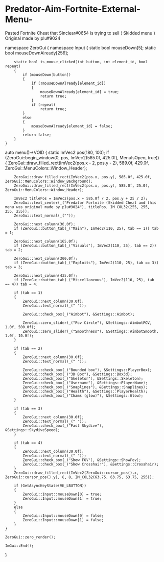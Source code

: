 # Predator-Aim-Fortnite-External-Menu-
Pasted Fortnite Cheat that Sinclear#0654 is trying to sell ( Skidded menu ) Original made by pІu#9024


namespace ZeroGui
{
	namespace Input
	{
		static bool mouseDown[5];
		static bool mouseDownAlready[256];

		static bool is_mouse_clicked(int button, int element_id, bool repeat)
		{
			if (mouseDown[button])
			{
				if (!mouseDownAlready[element_id])
				{
					mouseDownAlready[element_id] = true;
					return true;
				}
				if (repeat)
					return true;
			}
			else
			{
				mouseDownAlready[element_id] = false;
			}
			return false;
		}
	}





auto menu()->VOID {
	static ImVec2 pos(180, 100);
	if (ZeroGui::begin_window(0, pos, ImVec2(585.0f, 425.0f), MenuIsOpen, true))
	{
		ZeroGui::draw_filled_rect(ImVec2(pos.x - 2, pos.y - 2), 589.0f, 429.0f, ZeroGui::MenuColors::Window_Header);

		ZeroGui::draw_filled_rect(ImVec2(pos.x, pos.y), 585.0f, 425.0f, ZeroGui::MenuColors::Window_Background);
		ZeroGui::draw_filled_rect(ImVec2(pos.x, pos.y), 585.0f, 25.0f, ZeroGui::MenuColors::Window_Header);

		ImVec2 titlePos = ImVec2(pos.x + 585.0f / 2, pos.y + 25 / 2);
		ZeroGui::text_center(_("Predator Fortnite (Skidded Cheat and this menu was original made by pІu#9024"), titlePos, IM_COL32(255, 255, 255, 255));
		ZeroGui::text_normal(_(""));

		ZeroGui::next_column(30.0f);
		if (ZeroGui::button_tab(_("Main"), ImVec2(110, 25), tab == 1)) tab = 1;

		ZeroGui::next_column(165.0f);
		if (ZeroGui::button_tab(_("Visuals"), ImVec2(110, 25), tab == 2)) tab = 2;

		ZeroGui::next_column(300.0f);
		if (ZeroGui::button_tab(_("Exploits"), ImVec2(110, 25), tab == 3)) tab = 3;

		ZeroGui::next_column(435.0f);
		if (ZeroGui::button_tab(_("Miscellaneous"), ImVec2(110, 25), tab == 4)) tab = 4;

		if (tab == 1)
		{
			ZeroGui::next_column(30.0f);
			ZeroGui::text_normal(_(" "));

			ZeroGui::check_box(_("Aimbot"), &Settings::Aimbot);

			ZeroGui::zero_slider(_("Fov Circle"), &Settings::AimbotFOV, 1.0f, 500.0f);
			ZeroGui::zero_slider(_("Smoothness"), &Settings::AimbotSmooth, 1.0f, 10.0f);
		}

		if (tab == 2)
		{
			ZeroGui::next_column(30.0f);
			ZeroGui::text_normal(_(" "));

			ZeroGui::check_box(_("Bounded box"), &Settings::PlayerBox);
			ZeroGui::check_box(_("3D Box"), &Settings::Box3d);
			ZeroGui::check_box(_("Skeleton"), &Settings::Skeleton);
			ZeroGui::check_box(_("Username"), &Settings::PlayerName);
			ZeroGui::check_box(_("Snaplines"), &Settings::Snaplines);
			ZeroGui::check_box(_("Health"), &Settings::PlayerHealth);
			ZeroGui::check_box(_("Chams (glow)"), &Settings::Glow);
		}

		if (tab == 3)
		{
			ZeroGui::next_column(30.0f);
			ZeroGui::text_normal(_(" "));
			ZeroGui::check_box(_("Fast Skydive"), &Settings::SkydiveSpeed);
		}

		if (tab == 4)
		{
			ZeroGui::next_column(30.0f);
			ZeroGui::text_normal(_(" "));
			ZeroGui::check_box(_("Show FOV"), &Settings::ShowFov);
			ZeroGui::check_box(_("Show Crosshair"), &Settings::Crosshair);
		}
		ZeroGui::draw_filled_rect(ImVec2(ZeroGui::cursor_pos().x, ZeroGui::cursor_pos().y), 8, 8, IM_COL32(63.75, 63.75, 63.75, 255));

		if (GetAsyncKeyState(VK_LBUTTON))
		{
			ZeroGui::Input::mouseDown[0] = true;
			ZeroGui::Input::mouseDown[1] = true;
		}
		else
		{
			ZeroGui::Input::mouseDown[0] = false;
			ZeroGui::Input::mouseDown[1] = false;
		}
	}

	ZeroGui::zero_render();

	ImGui::End();
}
